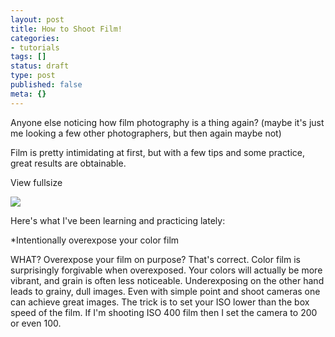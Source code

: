 ```yaml
---
layout: post
title: How to Shoot Film!
categories:
- tutorials
tags: []
status: draft
type: post
published: false
meta: {}
---
```


Anyone else noticing how film photography is a thing again? (maybe it's just me looking a few other photographers, but then again maybe not)

Film is pretty intimidating at first, but with a few tips and some practice, great results are obtainable. 
































































 

  
  
    
View fullsize
              
          
![](/squarespace_images/content_v1_50dcc98be4b0c2f49762636c_1427940772303-5X4OEJA9HIVPN1R0TDXS_image-asset.jpeg_)
  






Here's what I've been learning and practicing lately:

*Intentionally 
overexpose your color film

WHAT? Overexpose your film on purpose? That's correct. Color film is surprisingly forgivable when overexposed. Your colors will actually be more vibrant, and grain is often less noticeable. Underexposing on the other hand leads to grainy, dull images. Even with simple point and shoot cameras one can achieve great images. The trick is to set your ISO lower than the box speed of the film. If I'm shooting ISO 400 film then I set the camera to 200 or even 100. 
